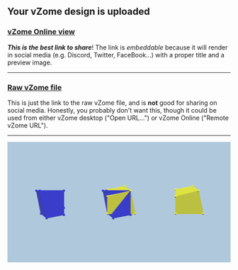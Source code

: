 ## Your vZome design is uploaded

### [vZome Online view][embed]

***This is the best link to share***!  The link is *embeddable* because it will render in social media (e.g. Discord, Twitter, FaceBook...) with a proper title and a preview image.

---

### [Raw vZome file][raw]

This is just the link to the raw vZome file, and is **not** good for
sharing on social media.
Honestly, you probably don't want this, though it could be used from either
vZome desktop ("Open URL...") or vZome Online ("Remote vZome URL").

---

![Image](<skew-dice-integer-coordinates-left-and-right-DH-seperated-2.png>)


[embed]: <https://vzome.com/app/embed.py?url=https://raw.githubusercontent.com/ThynStyx/vzome-sharing/main/2021/08/11/12-50-41-skew-dice-integer-coordinates-left-and-right-DH-seperated-2/skew-dice-integer-coordinates-left-and-right-DH-seperated-2.vZome>
[raw]: <https://raw.githubusercontent.com/ThynStyx/vzome-sharing/main/2021/08/11/12-50-41-skew-dice-integer-coordinates-left-and-right-DH-seperated-2/skew-dice-integer-coordinates-left-and-right-DH-seperated-2.vZome>
